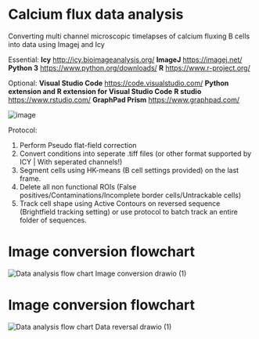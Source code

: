# Calcium flux data analysis
Converting multi channel microscopic timelapses of calcium fluxing B cells into data using Imagej and Icy

Essential:
**Icy**       http://icy.bioimageanalysis.org/
**ImageJ**    https://imagej.net/
**Python 3**  https://www.python.org/downloads/
**R**         https://www.r-project.org/

Optional: 
**Visual Studio Code** https://code.visualstudio.com/
**Python extension and R extension for Visual Studio Code**
**R studio** https://www.rstudio.com/ 
**GraphPad Prism** https://www.graphpad.com/

![image](https://user-images.githubusercontent.com/71385957/139680713-6e707879-2b99-41f6-9891-2a2346d249ff.png)

Protocol:
1. Perform Pseudo flat-field correction
2. Convert conditions into seperate .tiff files (or other format supported by ICY | With seperated channels!)
3. Segment cells using HK-means (B cell settings provided) on the last frame.
4. Delete all non functional ROIs (False positives/Contaminations/Incomplete border cells/Untrackable cells)
5. Track cell shape using Active Contours on reversed sequence (Brightfield tracking setting) or use protocol to batch track an entire folder of sequences.

# Image conversion flowchart
![Data analysis flow chart Image conversion drawio (1)](https://user-images.githubusercontent.com/71385957/139707980-f2fd26bc-d299-42e1-af26-82bdbde52418.png)

# Image conversion flowchart
![Data analysis flow chart Data reversal drawio (1)](https://user-images.githubusercontent.com/71385957/157479168-53ff4086-4d6d-4b75-b490-496d2f8dd14e.png)
